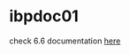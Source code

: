 # ibpdoc01

check 6.6 documentation [here](https://github.com/dk25ame/ibpdoc01/blob/main/6.6/Welcome.htm)
